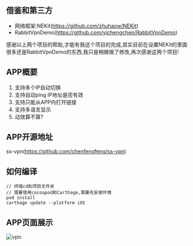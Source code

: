 ## 借鉴和第三方

- 网络框架:NEKit(https://github.com/zhuhaow/NEKit)
- RabbitVpnDemo(https://github.com/yichengchen/RabbitVpnDemo)

感谢以上两个项目的帮助,才能有我这个项目的完成,其实目前在设置NEKit的里面很多还是RabbitVpnDemo的东西,我只是稍微做了修改,再次感谢这两个项目!

## APP概要

1. 支持多个IP自动切换
2. 支持自动ping IP地址是否有效
3. 支持只能从APP内打开链接
4. 支持多语言显示
5. 动效算不算?

<!-- more -->

## APP开源地址

ss-vpn(https://github.com/chenfengfeng/ss-vpn)

## 如何编译

```
// 终端cd到项目文件夹
// 需要使用cocoapod和Carthage,需要先安装环境
pod install
carthage update --platform iOS
```

## APP页面展示

![vpn](https://user-images.githubusercontent.com/6957977/46722049-28263f00-cca7-11e8-9051-da8fcfef2a67.png)